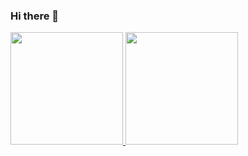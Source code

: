 ### Hi there 👋

<div>
<a href="https://github.com/feedamasceno">
<img height="180em" src="https://github-readme-stats.vercel.app/api/top-langs/?username=feedamasceno&layout=compact&langs_count=6&theme=github_dark"/>
<img height="180em" src="https://github-readme-stats.vercel.app/api?username=feedamasceno&show_icons=true&theme=github_dark&include_all_commits=true&count_private=true"/>

</div>
  

<!--
**Feedamasceno/feedamasceno** is a ✨ _special_ ✨ repository because its `README.md` (this file) appears on your GitHub profile.

Here are some ideas to get you started:

- 🔭 I’m currently working on ...
- 🌱 I’m currently learning ...
- 👯 I’m looking to collaborate on ...
- 🤔 I’m looking for help with ...
- 💬 Ask me about ...
- 📫 How to reach me: ...
- 😄 Pronouns: ...
- ⚡ Fun fact: ...
-->

